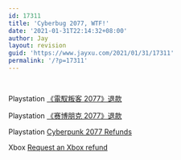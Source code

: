 ```yaml
---
id: 17311
title: 'Cyberbug 2077, WTF!'
date: '2021-01-31T22:14:32+08:00'
author: Jay
layout: revision
guid: 'https://www.jayxu.com/2021/01/31/17311'
permalink: '/?p=17311'
---
```


<!-- wp:image {"id":17119,"sizeSlug":"large","linkDestination":"attachment","className":"is-style-default"} -->
<figure class="wp-block-image size-large is-style-default"><a href="https://www.jayxu.com/2020/12/28/17118/hero_cp2077_desktop_v3-png__1920x700_q100_crop-scale_optimize_subsampling-2"><img src="https://www.jayxu.com/log/wp-content/uploads/2020/12/hero_cp2077_desktop_v3.png__1920x700_q100_crop-scale_optimize_subsampling-2-1280x467.png" alt="" class="wp-image-17119"/></a></figure>
<!-- /wp:image -->

<!-- wp:image {"id":17212,"sizeSlug":"large","linkDestination":"attachment","className":"is-style-default"} -->
<figure class="wp-block-image size-large is-style-default"><a href="https://www.jayxu.com/2020/12/28/17118/72844286b7f6556a3374df207f5d606ebed63a87"><img src="https://www.jayxu.com/log/wp-content/uploads/2021/01/72844286b7f6556a3374df207f5d606ebed63a87.jpg" alt="" class="wp-image-17212"/></a></figure>
<!-- /wp:image -->

<!-- wp:nextgenthemes/arve-block {"url":"//player.bilibili.com/player.html?aid=416364669\u0026bvid=BV1mV411q7vg\u0026cid=286301306\u0026page=1","title":"","description":""} /-->

<!-- wp:paragraph -->
<p>Playstation <a href="https://www.playstation.com/zh-hant-hk/cyberpunk-2077-refunds/">《電馭叛客 2077》退款</a></p>
<!-- /wp:paragraph -->

<!-- wp:paragraph -->
<p>Playstation <a href="https://www.playstation.com/zh-hans-hk/cyberpunk-2077-refunds/">《赛博朋克 2077》退款</a></p>
<!-- /wp:paragraph -->

<!-- wp:paragraph -->
<p>Playstation <a href="https://www.playstation.com/en-us/cyberpunk-2077-refunds/">Cyberpunk 2077 Refunds</a></p>
<!-- /wp:paragraph -->

<!-- wp:paragraph -->
<p>Xbox <a href="https://support.xbox.com/en-US/help/subscriptions-billing/buy-games-apps/refund-orders" target="_blank" rel="noreferrer noopener">Request an Xbox refund</a></p>
<!-- /wp:paragraph -->